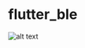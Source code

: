 # flutter_ble


![alt text]([https://www.google.com/url?sa=i&url=https%3A%2F%2Fwww.remove.bg%2F&psig=AOvVaw2V2pjpDh8nq2Tk1GU-2hR2&ust=1653422498299000&source=images&cd=vfe&ved=0CAwQjRxqFwoTCIDNhfe09vcCFQAAAAAdAAAAABAD](https://www.industrialempathy.com/img/remote/ZiClJf-640w.avif))

